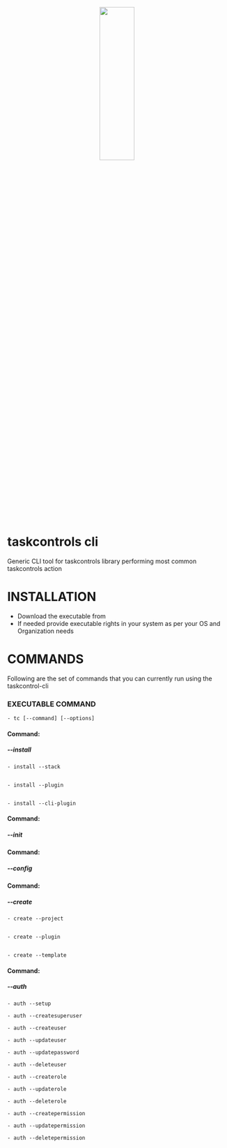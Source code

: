 <p align="center">
  <img width="40%" height="30%" src="https://github.com/taskcontrols/py-taskcontrol/blob/master/docs/images/logo.jpg">
</p>


# taskcontrols cli
Generic CLI tool for taskcontrols library performing most common taskcontrols action


# INSTALLATION

* Download the executable from
* If needed provide executable rights in your system as per your OS and Organization needs


# COMMANDS

Following are the set of commands that you can currently run using the taskcontrol-cli



### EXECUTABLE COMMAND

    - tc [--command] [--options]



#### Command:
#####        --install 


    - install --stack
    
    
    - install --plugin


    - install --cli-plugin


#### Command:
#####        --init 



#### Command:
#####        --config



#### Command:
#####        --create


    - create --project


    - create --plugin


    - create --template



#### Command:
#####        --auth


    - auth --setup

    - auth --createsuperuser

    - auth --createuser

    - auth --updateuser

    - auth --updatepassword

    - auth --deleteuser

    - auth --createrole

    - auth --updaterole

    - auth --deleterole

    - auth --createpermission

    - auth --updatepermission

    - auth --deletepermission

